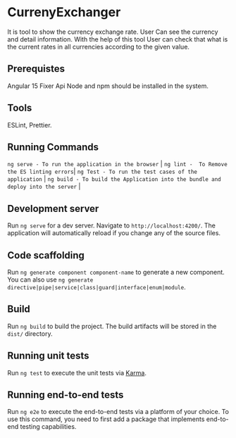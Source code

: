 # CurrenyExchanger

It is tool to show the currency exchange rate. User Can see the currency and detail information. With the help of this tool User can check that what is the current
rates in all currencies according to the given value. 

## Prerequistes
 Angular 15
 Fixer Api 
 Node and npm should be installed in the system.

## Tools
 ESLint, Prettier.
 
## Running Commands
`ng serve - To run the application in the browser` |
`ng lint -  To Remove the ES linting errors`|
`ng Test - To run the test cases of the application` |
`ng build - To build the Application into the bundle and deploy into the server` |
 
## Development server

Run `ng serve` for a dev server. Navigate to `http://localhost:4200/`. The application will automatically reload if you change any of the source files.

## Code scaffolding

Run `ng generate component component-name` to generate a new component. You can also use `ng generate directive|pipe|service|class|guard|interface|enum|module`.

## Build

Run `ng build` to build the project. The build artifacts will be stored in the `dist/` directory.

## Running unit tests

Run `ng test` to execute the unit tests via [Karma](https://karma-runner.github.io).

## Running end-to-end tests

Run `ng e2e` to execute the end-to-end tests via a platform of your choice. To use this command, you need to first add a package that implements end-to-end testing capabilities.

